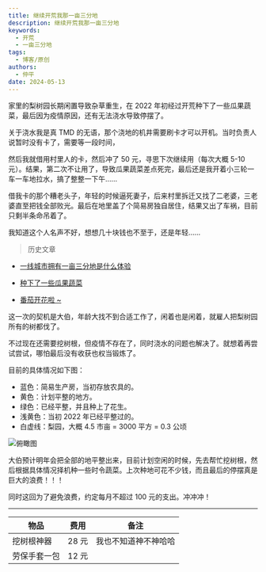 ```yaml
---
title: 继续开荒我那一亩三分地
description: 继续开荒我那一亩三分地
keywords:
  - 开荒
  - 一亩三分地
tags:
  - 博客/原创
authors:
  - 仲平
date: 2024-05-13
---
```


家里的梨树园长期闲置导致杂草重生，在 2022 年初经过开荒种下了一些瓜果蔬菜，最后因为疫情原因，还有无法浇水导致停摆了。

关于浇水我是真 TMD 的无语，那个浇地的机井需要刷卡才可以开机。当时负责人说暂时没有卡了，需要等一段时间，

然后我就借用村里人的卡，然后冲了 50 元，寻思下次继续用（每次大概 5-10 元）。结果，第二次不让用了，导致瓜果蔬菜差点死完，最后还是我开着小三轮一车一车地拉水，搞了整整一下午……

借我卡的那个糟老头子，年轻的时候逼死妻子，后来村里拆迁又找了二老婆，三老婆直至把钱全部败光。最后在地里盖了个简易房独自居住，结果又出了车祸，目前只剩半条命吊着了。

我知道这个人名声不好，想想几十块钱也不至于，还是年轻……

> 历史文章

- [一线城市拥有一亩三分地是什么体验](https://blog.7wate.com/archives/yi-xian-cheng-shi-yong-you-yi-mu-san-fen-de-shi-shen-me-ti-yan)

- [种下了一些瓜果蔬菜](https://blog.7wate.com/archives/zhong-xia-le-yi-xie-gua-guo-shu-cai)

- [番茄开花啦 ~](https://blog.7wate.com/archives/fan-jia-kai-hua-la-)

这一次的契机是大伯，年龄大找不到合适工作了，闲着也是闲着，就雇人把梨树园所有的树都伐了。

不过现在还需要挖树根，但疫情不存在了，同时浇水的问题也解决了。就想着再尝试尝试，哪怕最后没有收获也权当锻炼了。

目前的具体情况如下图：

- 蓝色：简易生产房，当初存放农具的。
- 黄色：计划平整的地方。
- 绿色：已经平整，并且种上了花生。
- 浅黄色：当初 2022 年已经平整过的。
- 白虚线：梨园，大概 4.5 市亩 = 3000 平方 = 0.3 公顷

![俯瞰图](https://static.7wate.com/2024%2F05%2F13%2Fe4990ede33469d91350867233f2e663a-%E6%88%AA%E5%9B%BE%202024-05-13%2011-03-55.png)

大伯预计明年会把全部的地平整出来，目前计划空闲的时候，先去帮忙挖树根，然后根据具体情况择机种一些时令蔬菜。上次种地可花不少钱，而且最后的停摆真是巨大的浪费！！！

同时这回为了避免浪费，约定每月不超过 100 元的支出。冲冲冲！

---

| 物品     | 费用 | 备注          |
| ------------ | ---- | ---------------------- |
| 挖树根神器  | 28 元 | 我也不知道神不神哈哈 |
| 劳保手套一包 | 12 元 | |

